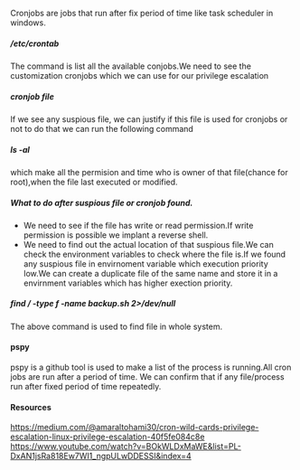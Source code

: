 Cronjobs are jobs that run after fix period of time like task scheduler in windows.

##### /etc/crontab
The command is list all the available conjobs.We need to see the customization cronjobs which we can use for our privilege escalation

##### cronjob file
If we see any suspious file, we can justify if this file is used for cronjobs or not to do that we can run the following command

##### ls -al
which make all the permision and time who is owner of that file(chance for root),when the file last executed or modified.
##### What to do after suspious file or cronjob found.
- We need to see if the file has write or read permission.If write permission is possible we implant a reverse shell.
- We need to find out the actual location of that suspious file.We can check the environment variables to check 
where the file is.If we found any suspious file in envirnoment variable which execution priority low.We can create a duplicate file of the same name and store it in a envirnment variables which has higher exection priority.
##### find / -type f -name backup.sh 2>/dev/null
The above command is used to find file in whole system.

#### pspy
pspy is a github tool is used to make a list of the process is running.All cron jobs are run after a period of time.
We can confirm  that if any file/process run after fixed period of time repeatedly.

#### Resources
https://medium.com/@amaraltohami30/cron-wild-cards-privilege-escalation-linux-privilege-escalation-40f5fe084c8e
https://www.youtube.com/watch?v=BOkWLDxMaWE&list=PL-DxAN1jsRa818Ew7WI1_ngpULwDDESSI&index=4
